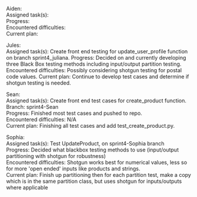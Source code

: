 Aiden:  
  Assigned task(s):  
  Progress:  
  Encountered difficulties:  
  Current plan:  
  
Jules:  
  Assigned task(s):  Create front end testing for update_user_profile function on branch sprint4_juliana.
  Progress:  Decided on and currently developing three Black Box testing methods including input/output partition testing.
  Encountered difficulties:  Possibly considering shotgun testing for postal code values.
  Current plan:  Continue to develop test cases and determine if shotgun testing is needed.

Sean:  
  Assigned task(s): Create front end test cases for create_product function.  
  Branch: sprint4-Sean  
  Progress: Finished most test cases and pushed to repo.  
  Encountered difficulties: N/A  
  Current plan: Finishing all test cases and add test_create_product.py.  
  
  
Sophia:  
  Assigned task(s): Test UpdateProduct, on sprint4-Sophia branch  
  Progress: Decided what blackbox testing methods to use (input/output partitioning with shotgun for robustness)  
  Encountered difficulties: Shotgun works best for numerical values, less so for more 'open ended' inputs like products and strings.  
  Current plan: Finish up partitioning then for each partition test, make a copy which is in the same partition class, but uses shotgun for inputs/outputs where applicable  
